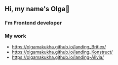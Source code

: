 ## Hi, my name's Olga👋
### I'm Frontend developer
### My work
- https://olgamakukha.github.io/landing_Britlex/
- https://olgamakukha.github.io/landing_Konstruct/
- https://olgamakukha.github.io/landing-Alivia/


<!--
**OlgaMakukha/OlgaMakukha** is a ✨ _special_ ✨ repository because its `README.md` (this file) appears on your GitHub profile.

Here are some ideas to get you started:

- 🔭 I’m currently working on ...
- 🌱 I’m currently learning ...
- 👯 I’m looking to collaborate on ...
- 🤔 I’m looking for help with ...
- 💬 Ask me about ...
- 📫 How to reach me: ...
- 😄 Pronouns: ...
- ⚡ Fun fact: ...
-->
